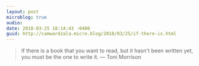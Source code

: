 ```yaml
---
layout: post
microblog: true
audio: 
date: 2018-03-25 18:14:43 -0400
guid: http://camwardzala.micro.blog/2018/03/25/if-there-is.html
---
```

> If there is a book that you want to read, but it hasn't been written yet, you must be the one to write it. — Toni Morrison
